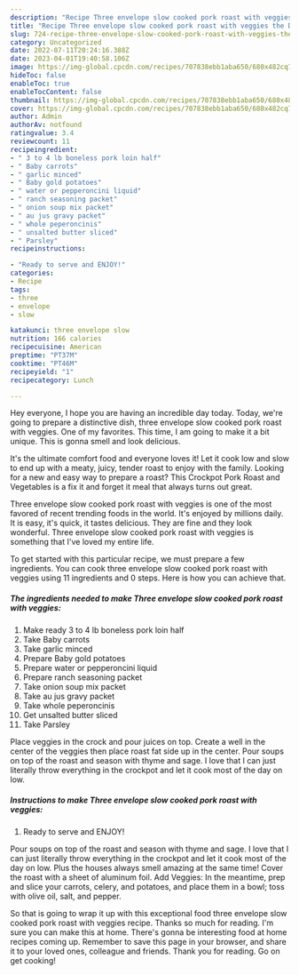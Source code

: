 ```yaml
---
description: "Recipe Three envelope slow cooked pork roast with veggies the Delicious"
title: "Recipe Three envelope slow cooked pork roast with veggies the Delicious"
slug: 724-recipe-three-envelope-slow-cooked-pork-roast-with-veggies-the-delicious
category: Uncategorized
date: 2022-07-11T20:24:16.388Z
date: 2023-04-01T19:40:58.106Z
image: https://img-global.cpcdn.com/recipes/707838ebb1aba650/680x482cq70/three-envelope-slow-cooked-pork-roast-with-veggies-recipe-main-photo.jpg
hideToc: false
enableToc: true
enableTocContent: false
thumbnail: https://img-global.cpcdn.com/recipes/707838ebb1aba650/680x482cq70/three-envelope-slow-cooked-pork-roast-with-veggies-recipe-main-photo.jpg
cover: https://img-global.cpcdn.com/recipes/707838ebb1aba650/680x482cq70/three-envelope-slow-cooked-pork-roast-with-veggies-recipe-main-photo.jpg
author: Admin
authorAv: notfound
ratingvalue: 3.4
reviewcount: 11
recipeingredient:
- " 3 to 4 lb boneless pork loin half"
- " Baby carrots"
- " garlic minced"
- " Baby gold potatoes"
- " water or pepperoncini liquid"
- " ranch seasoning packet"
- " onion soup mix packet"
- " au jus gravy packet"
- " whole peperoncinis"
- " unsalted butter sliced"
- " Parsley"
recipeinstructions:

- "Ready to serve and ENJOY!"
categories:
- Recipe
tags:
- three
- envelope
- slow

katakunci: three envelope slow 
nutrition: 166 calories
recipecuisine: American
preptime: "PT37M"
cooktime: "PT46M"
recipeyield: "1"
recipecategory: Lunch

---
```



Hey everyone, I hope you are having an incredible day today. Today, we're going to prepare a distinctive dish, three envelope slow cooked pork roast with veggies. One of my favorites. This time, I am going to make it a bit unique. This is gonna smell and look delicious.

It&#39;s the ultimate comfort food and everyone loves it! Let it cook low and slow to end up with a meaty, juicy, tender roast to enjoy with the family. Looking for a new and easy way to prepare a roast? This Crockpot Pork Roast and Vegetables is a fix it and forget it meal that always turns out great.

Three envelope slow cooked pork roast with veggies is one of the most favored of recent trending foods in the world. It's enjoyed by millions daily. It is easy, it's quick, it tastes delicious. They are fine and they look wonderful. Three envelope slow cooked pork roast with veggies is something that I've loved my entire life.


To get started with this particular recipe, we must prepare a few ingredients. You can cook three envelope slow cooked pork roast with veggies using 11 ingredients and 0 steps. Here is how you can achieve that.

<!--inarticleads1-->

##### The ingredients needed to make Three envelope slow cooked pork roast with veggies:

1. Make ready  3 to 4 lb boneless pork loin half
1. Take  Baby carrots
1. Take  garlic minced
1. Prepare  Baby gold potatoes
1. Prepare  water or pepperoncini liquid
1. Prepare  ranch seasoning packet
1. Take  onion soup mix packet
1. Take  au jus gravy packet
1. Take  whole peperoncinis
1. Get  unsalted butter sliced
1. Take  Parsley


Place veggies in the crock and pour juices on top. Create a well in the center of the veggies then place roast fat side up in the center. Pour soups on top of the roast and season with thyme and sage. I love that I can just literally throw everything in the crockpot and let it cook most of the day on low. 

<!--inarticleads2-->

##### Instructions to make Three envelope slow cooked pork roast with veggies:


1. Ready to serve and ENJOY!

Pour soups on top of the roast and season with thyme and sage. I love that I can just literally throw everything in the crockpot and let it cook most of the day on low. Plus the houses always smell amazing at the same time! Cover the roast with a sheet of aluminum foil. Add Veggies: In the meantime, prep and slice your carrots, celery, and potatoes, and place them in a bowl; toss with olive oil, salt, and pepper. 

So that is going to wrap it up with this exceptional food three envelope slow cooked pork roast with veggies recipe. Thanks so much for reading. I'm sure you can make this at home. There's gonna be interesting food at home recipes coming up. Remember to save this page in your browser, and share it to your loved ones, colleague and friends. Thank you for reading. Go on get cooking!
